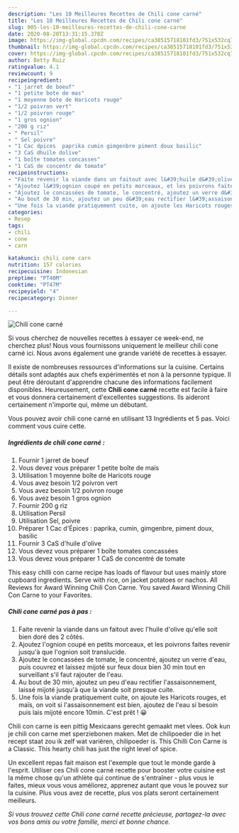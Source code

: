```yaml
---
description: "Les 10 Meilleures Recettes de Chili cone carné"
title: "Les 10 Meilleures Recettes de Chili cone carné"
slug: 905-les-10-meilleures-recettes-de-chili-cone-carne
date: 2020-08-20T13:31:15.378Z
image: https://img-global.cpcdn.com/recipes/ca38515718101fd3/751x532cq70/chili-cone-carne-photo-principale-de-la-recette.jpg
thumbnail: https://img-global.cpcdn.com/recipes/ca38515718101fd3/751x532cq70/chili-cone-carne-photo-principale-de-la-recette.jpg
cover: https://img-global.cpcdn.com/recipes/ca38515718101fd3/751x532cq70/chili-cone-carne-photo-principale-de-la-recette.jpg
author: Betty Ruiz
ratingvalue: 4.1
reviewcount: 9
recipeingredient:
- "1 jarret de boeuf"
- "1 petite bote de mas"
- "1 moyenne bote de Haricots rouge"
- "1/2 poivron vert"
- "1/2 poivron rouge"
- "1 gros ognion"
- "200 g riz"
- " Persil"
- " Sel poivre"
- "1 Cac dpices  paprika cumin gimgenbre piment doux basilic"
- "3 CaS dhuile dolive"
- "1 boîte tomates concasses"
- "1 CaS de concentr de tomate"
recipeinstructions:
- "Faite revenir la viande dans un faitout avec l&#39;huile d&#39;olive qu&#39;elle soit bien doré des 2 côtés."
- "Ajoutez l&#39;ognion coupé en petits morceaux, et les poivrons faites revenir jusqu&#39;à que l&#39;ognion soit translucide."
- "Ajoutez le concassées de tomate, le concentré, ajoutez un verre d&#39;eau, puis couvrez et laissez mijoté sur feux doux bien 30 min tout en surveillant s&#39;il faut rajouter de l&#39;eau."
- "Au bout de 30 min, ajoutez un peu d&#39;eau rectifier l&#39;assaisonnement, laissé mijoté jusqu&#39;à que la viande soit presque cuite."
- "Une fois la viande pratiquement cuite, on ajoute les Haricots rouges, et maïs, on voit si l&#39;assaisonnement est bien, ajoutez de l&#39;eau si besoin puis lais mijoté encore 10min. C&#39;est prêt ! 😀"
categories:
- Resep
tags:
- chili
- cone
- carn

katakunci: chili cone carn 
nutrition: 157 calories
recipecuisine: Indonesian
preptime: "PT40M"
cooktime: "PT47M"
recipeyield: "4"
recipecategory: Dinner

---
```



![Chili cone carné](https://img-global.cpcdn.com/recipes/ca38515718101fd3/751x532cq70/chili-cone-carne-photo-principale-de-la-recette.jpg)

Si vous cherchez de nouvelles recettes à essayer ce week-end, ne cherchez plus! Nous vous fournissons uniquement le meilleur chili cone carné ici. Nous avons également une grande variété de recettes à essayer.

Il existe de nombreuses ressources d'informations sur la cuisine. Certains détails sont adaptés aux chefs expérimentés et non à la personne typique. Il peut être déroutant d'apprendre chacune des informations facilement disponibles. Heureusement, cette <strong> Chili cone carné </strong> recette est facile à faire et vous donnera certainement d'excellentes suggestions. Ils aideront certainement n'importe qui, même un débutant.

<!--inarticleads1-->

Vous pouvez avoir chili cone carné en utilisant 13 Ingrédients et 5 pas. Voici comment vous cuire cette.

##### Ingrédients de chili cone carné :

1. Fournir 1 jarret de boeuf
1. Vous devez vous préparer 1 petite boîte de maïs
1. Utilisation 1 moyenne boîte de Haricots rouge
1. Vous avez besoin 1/2 poivron vert
1. Vous avez besoin 1/2 poivron rouge
1. Vous avez besoin 1 gros ognion
1. Fournir 200 g riz
1. Utilisation  Persil
1. Utilisation  Sel, poivre
1. Préparer 1 Cac d&#39;Épices : paprika, cumin, gimgenbre, piment doux, basilic
1. Fournir 3 CaS d&#39;huile d&#39;olive
1. Vous devez vous préparer 1 boîte tomates concassées
1. Vous devez vous préparer 1 CaS de concentré de tomate


This easy chilli con carne recipe has loads of flavour but uses mainly store cupboard ingredients. Serve with rice, on jacket potatoes or nachos. All Reviews for Award Winning Chili Con Carne. You saved Award Winning Chili Con Carne to your Favorites. 

<!--inarticleads2-->

##### Chili cone carné pas à pas :

1. Faite revenir la viande dans un faitout avec l&#39;huile d&#39;olive qu&#39;elle soit bien doré des 2 côtés.
1. Ajoutez l&#39;ognion coupé en petits morceaux, et les poivrons faites revenir jusqu&#39;à que l&#39;ognion soit translucide.
1. Ajoutez le concassées de tomate, le concentré, ajoutez un verre d&#39;eau, puis couvrez et laissez mijoté sur feux doux bien 30 min tout en surveillant s&#39;il faut rajouter de l&#39;eau.
1. Au bout de 30 min, ajoutez un peu d&#39;eau rectifier l&#39;assaisonnement, laissé mijoté jusqu&#39;à que la viande soit presque cuite.
1. Une fois la viande pratiquement cuite, on ajoute les Haricots rouges, et maïs, on voit si l&#39;assaisonnement est bien, ajoutez de l&#39;eau si besoin puis lais mijoté encore 10min. C&#39;est prêt ! 😀


Chili con carne is een pittig Mexicaans gerecht gemaakt met vlees. Ook kun je chili con carne met sperziebonen maken. Met de chilipoeder die in het recept staat zou ik zelf wat variëren, chilipoeder is. This Chilli Con Carne is a Classic. This hearty chili has just the right level of spice. 

<!--inarticleads1-->

<p>
Un excellent repas fait maison est l'exemple que tout le monde garde à l'esprit. Utiliser ces Chili cone carné recette pour booster votre cuisine est la même chose qu'un athlète qui continue de s'entraîner - plus vous le faites, mieux vous vous améliorez, apprenez autant que vous le pouvez sur la cuisine. Plus vous avez de recette, plus vos plats seront certainement meilleurs.
</p>

<p>
<i>Si vous trouvez cette Chili cone carné recette précieuse, partagez-la avec vos bons amis ou votre famille, merci et bonne chance.</i>
</p>
